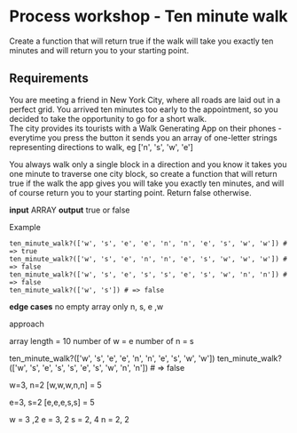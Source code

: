 # Process  workshop - Ten minute walk

Create a function that will return true if the walk will take you exactly ten minutes and will return you to your starting point.

## Requirements
You are meeting a friend in New York City, where all roads are laid out in a perfect grid. You arrived ten minutes too early to the appointment, so you decided to take the opportunity to go for a short walk.  
The city provides its tourists with a Walk Generating App on their phones - everytime you press the button it sends you an array of one-letter strings representing directions to walk, eg ['n', 's', 'w', 'e']

You always walk only a single block in a direction and you know it takes you one minute to traverse one city block, so create a function that will return true if the walk the app gives you will take you exactly ten minutes, and will of course return you to your starting point. Return false otherwise.

**input** ARRAY
**output** true or false

Example

```
ten_minute_walk?(['w', 's', 'e', 'e', 'n', 'n', 'e', 's', 'w', 'w']) # => true
ten_minute_walk?(['w', 's', 'e', 'n', 'n', 'e', 's', 'w', 'w', 'w']) # => false
ten_minute_walk?(['w', 's', 'e', 's', 's', 'e', 's', 'w', 'n', 'n']) # => false
ten_minute_walk?(['w', 's']) # => false
```

**edge cases**
no empty array
only n, s, e ,w

approach

array length = 10
number of w = e
number of n = s  

ten_minute_walk?(['w', 's', 'e', 'e', 'n', 'n', 'e', 's', 'w', 'w'])
ten_minute_walk?(['w', 's', 'e', 's', 's', 'e', 's', 'w', 'n', 'n']) # => false

w=3,  n=2  [w,w,w,n,n] = 5

e=3,  s=2  [e,e,e,s,s] = 5


w = 3 ,2
e = 3, 2
s = 2, 4
n = 2, 2
